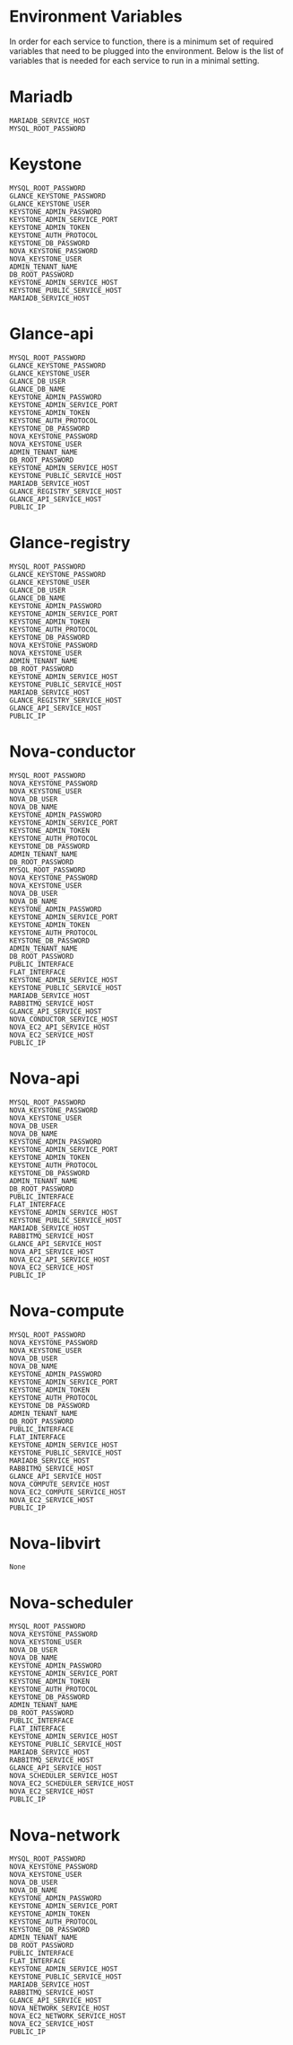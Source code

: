 # Environment Variables

In order for each service to function, there is a minimum set of required variables that need to be plugged into the environment.  Below is the list of variables that is needed for each service to run in a minimal setting.

# Mariadb

    MARIADB_SERVICE_HOST
    MYSQL_ROOT_PASSWORD

# Keystone

    MYSQL_ROOT_PASSWORD
    GLANCE_KEYSTONE_PASSWORD
    GLANCE_KEYSTONE_USER
    KEYSTONE_ADMIN_PASSWORD
    KEYSTONE_ADMIN_SERVICE_PORT
    KEYSTONE_ADMIN_TOKEN
    KEYSTONE_AUTH_PROTOCOL
    KEYSTONE_DB_PASSWORD
    NOVA_KEYSTONE_PASSWORD
    NOVA_KEYSTONE_USER
    ADMIN_TENANT_NAME
    DB_ROOT_PASSWORD
    KEYSTONE_ADMIN_SERVICE_HOST
    KEYSTONE_PUBLIC_SERVICE_HOST
    MARIADB_SERVICE_HOST

# Glance-api

    MYSQL_ROOT_PASSWORD
    GLANCE_KEYSTONE_PASSWORD
    GLANCE_KEYSTONE_USER
    GLANCE_DB_USER
    GLANCE_DB_NAME
    KEYSTONE_ADMIN_PASSWORD
    KEYSTONE_ADMIN_SERVICE_PORT
    KEYSTONE_ADMIN_TOKEN
    KEYSTONE_AUTH_PROTOCOL
    KEYSTONE_DB_PASSWORD
    NOVA_KEYSTONE_PASSWORD
    NOVA_KEYSTONE_USER
    ADMIN_TENANT_NAME
    DB_ROOT_PASSWORD
    KEYSTONE_ADMIN_SERVICE_HOST
    KEYSTONE_PUBLIC_SERVICE_HOST
    MARIADB_SERVICE_HOST
    GLANCE_REGISTRY_SERVICE_HOST
    GLANCE_API_SERVICE_HOST
    PUBLIC_IP

# Glance-registry

    MYSQL_ROOT_PASSWORD
    GLANCE_KEYSTONE_PASSWORD
    GLANCE_KEYSTONE_USER
    GLANCE_DB_USER
    GLANCE_DB_NAME
    KEYSTONE_ADMIN_PASSWORD
    KEYSTONE_ADMIN_SERVICE_PORT
    KEYSTONE_ADMIN_TOKEN
    KEYSTONE_AUTH_PROTOCOL
    KEYSTONE_DB_PASSWORD
    NOVA_KEYSTONE_PASSWORD
    NOVA_KEYSTONE_USER
    ADMIN_TENANT_NAME
    DB_ROOT_PASSWORD
    KEYSTONE_ADMIN_SERVICE_HOST
    KEYSTONE_PUBLIC_SERVICE_HOST
    MARIADB_SERVICE_HOST
    GLANCE_REGISTRY_SERVICE_HOST
    GLANCE_API_SERVICE_HOST
    PUBLIC_IP

# Nova-conductor

    MYSQL_ROOT_PASSWORD
    NOVA_KEYSTONE_PASSWORD
    NOVA_KEYSTONE_USER
    NOVA_DB_USER
    NOVA_DB_NAME
    KEYSTONE_ADMIN_PASSWORD
    KEYSTONE_ADMIN_SERVICE_PORT
    KEYSTONE_ADMIN_TOKEN
    KEYSTONE_AUTH_PROTOCOL
    KEYSTONE_DB_PASSWORD
    ADMIN_TENANT_NAME
    DB_ROOT_PASSWORD
    MYSQL_ROOT_PASSWORD
    NOVA_KEYSTONE_PASSWORD
    NOVA_KEYSTONE_USER
    NOVA_DB_USER
    NOVA_DB_NAME
    KEYSTONE_ADMIN_PASSWORD
    KEYSTONE_ADMIN_SERVICE_PORT
    KEYSTONE_ADMIN_TOKEN
    KEYSTONE_AUTH_PROTOCOL
    KEYSTONE_DB_PASSWORD
    ADMIN_TENANT_NAME
    DB_ROOT_PASSWORD
    PUBLIC_INTERFACE
    FLAT_INTERFACE
    KEYSTONE_ADMIN_SERVICE_HOST
    KEYSTONE_PUBLIC_SERVICE_HOST
    MARIADB_SERVICE_HOST
    RABBITMQ_SERVICE_HOST
    GLANCE_API_SERVICE_HOST
    NOVA_CONDUCTOR_SERVICE_HOST
    NOVA_EC2_API_SERVICE_HOST
    NOVA_EC2_SERVICE_HOST
    PUBLIC_IP

# Nova-api

    MYSQL_ROOT_PASSWORD
    NOVA_KEYSTONE_PASSWORD
    NOVA_KEYSTONE_USER
    NOVA_DB_USER
    NOVA_DB_NAME
    KEYSTONE_ADMIN_PASSWORD
    KEYSTONE_ADMIN_SERVICE_PORT
    KEYSTONE_ADMIN_TOKEN
    KEYSTONE_AUTH_PROTOCOL
    KEYSTONE_DB_PASSWORD
    ADMIN_TENANT_NAME
    DB_ROOT_PASSWORD
    PUBLIC_INTERFACE
    FLAT_INTERFACE
    KEYSTONE_ADMIN_SERVICE_HOST
    KEYSTONE_PUBLIC_SERVICE_HOST
    MARIADB_SERVICE_HOST
    RABBITMQ_SERVICE_HOST
    GLANCE_API_SERVICE_HOST
    NOVA_API_SERVICE_HOST
    NOVA_EC2_API_SERVICE_HOST
    NOVA_EC2_SERVICE_HOST
    PUBLIC_IP

# Nova-compute

    MYSQL_ROOT_PASSWORD
    NOVA_KEYSTONE_PASSWORD
    NOVA_KEYSTONE_USER
    NOVA_DB_USER
    NOVA_DB_NAME
    KEYSTONE_ADMIN_PASSWORD
    KEYSTONE_ADMIN_SERVICE_PORT
    KEYSTONE_ADMIN_TOKEN
    KEYSTONE_AUTH_PROTOCOL
    KEYSTONE_DB_PASSWORD
    ADMIN_TENANT_NAME
    DB_ROOT_PASSWORD
    PUBLIC_INTERFACE
    FLAT_INTERFACE
    KEYSTONE_ADMIN_SERVICE_HOST
    KEYSTONE_PUBLIC_SERVICE_HOST
    MARIADB_SERVICE_HOST
    RABBITMQ_SERVICE_HOST
    GLANCE_API_SERVICE_HOST
    NOVA_COMPUTE_SERVICE_HOST
    NOVA_EC2_COMPUTE_SERVICE_HOST
    NOVA_EC2_SERVICE_HOST
    PUBLIC_IP

# Nova-libvirt

    None

# Nova-scheduler

    MYSQL_ROOT_PASSWORD
    NOVA_KEYSTONE_PASSWORD
    NOVA_KEYSTONE_USER
    NOVA_DB_USER
    NOVA_DB_NAME
    KEYSTONE_ADMIN_PASSWORD
    KEYSTONE_ADMIN_SERVICE_PORT
    KEYSTONE_ADMIN_TOKEN
    KEYSTONE_AUTH_PROTOCOL
    KEYSTONE_DB_PASSWORD
    ADMIN_TENANT_NAME
    DB_ROOT_PASSWORD
    PUBLIC_INTERFACE
    FLAT_INTERFACE
    KEYSTONE_ADMIN_SERVICE_HOST
    KEYSTONE_PUBLIC_SERVICE_HOST
    MARIADB_SERVICE_HOST
    RABBITMQ_SERVICE_HOST
    GLANCE_API_SERVICE_HOST
    NOVA_SCHEDULER_SERVICE_HOST
    NOVA_EC2_SCHEDULER_SERVICE_HOST
    NOVA_EC2_SERVICE_HOST
    PUBLIC_IP

# Nova-network

    MYSQL_ROOT_PASSWORD
    NOVA_KEYSTONE_PASSWORD
    NOVA_KEYSTONE_USER
    NOVA_DB_USER
    NOVA_DB_NAME
    KEYSTONE_ADMIN_PASSWORD
    KEYSTONE_ADMIN_SERVICE_PORT
    KEYSTONE_ADMIN_TOKEN
    KEYSTONE_AUTH_PROTOCOL
    KEYSTONE_DB_PASSWORD
    ADMIN_TENANT_NAME
    DB_ROOT_PASSWORD
    PUBLIC_INTERFACE
    FLAT_INTERFACE
    KEYSTONE_ADMIN_SERVICE_HOST
    KEYSTONE_PUBLIC_SERVICE_HOST
    MARIADB_SERVICE_HOST
    RABBITMQ_SERVICE_HOST
    GLANCE_API_SERVICE_HOST
    NOVA_NETWORK_SERVICE_HOST
    NOVA_EC2_NETWORK_SERVICE_HOST
    NOVA_EC2_SERVICE_HOST
    PUBLIC_IP
